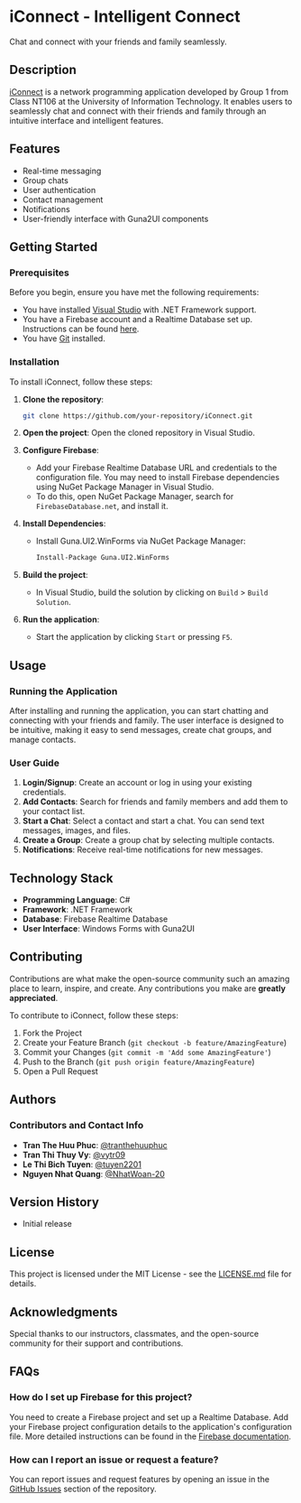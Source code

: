 # iConnect - Intelligent Connect

Chat and connect with your friends and family seamlessly.

## Description

[iConnect](https://www.taskade.com/d/6K8rPuB4FFmJ68n2?from=shared) is a network programming application developed by Group 1 from Class NT106 at the University of Information Technology. It enables users to seamlessly chat and connect with their friends and family through an intuitive interface and intelligent features.

## Features

- Real-time messaging
- Group chats
- User authentication
- Contact management
- Notifications
- User-friendly interface with Guna2UI components

## Getting Started

### Prerequisites

Before you begin, ensure you have met the following requirements:
- You have installed [Visual Studio](https://visualstudio.microsoft.com/) with .NET Framework support.
- You have a Firebase account and a Realtime Database set up. Instructions can be found [here](https://firebase.google.com/docs/database).
- You have [Git](https://git-scm.com/) installed.

### Installation

To install iConnect, follow these steps:

1. **Clone the repository**:
    ```bash
    git clone https://github.com/your-repository/iConnect.git
    ```

2. **Open the project**:
    Open the cloned repository in Visual Studio.

3. **Configure Firebase**:
    - Add your Firebase Realtime Database URL and credentials to the configuration file. You may need to install Firebase dependencies using NuGet Package Manager in Visual Studio.
    - To do this, open NuGet Package Manager, search for `FirebaseDatabase.net`, and install it.

4. **Install Dependencies**:
    - Install Guna.UI2.WinForms via NuGet Package Manager:
      ```bash
      Install-Package Guna.UI2.WinForms
      ```

5. **Build the project**:
    - In Visual Studio, build the solution by clicking on `Build` > `Build Solution`.

6. **Run the application**:
    - Start the application by clicking `Start` or pressing `F5`.

## Usage

### Running the Application

After installing and running the application, you can start chatting and connecting with your friends and family. The user interface is designed to be intuitive, making it easy to send messages, create chat groups, and manage contacts.

### User Guide

1. **Login/Signup**: Create an account or log in using your existing credentials.
2. **Add Contacts**: Search for friends and family members and add them to your contact list.
3. **Start a Chat**: Select a contact and start a chat. You can send text messages, images, and files.
4. **Create a Group**: Create a group chat by selecting multiple contacts.
5. **Notifications**: Receive real-time notifications for new messages.

## Technology Stack

- **Programming Language**: C#
- **Framework**: .NET Framework
- **Database**: Firebase Realtime Database
- **User Interface**: Windows Forms with Guna2UI

## Contributing

Contributions are what make the open-source community such an amazing place to learn, inspire, and create. Any contributions you make are **greatly appreciated**.

To contribute to iConnect, follow these steps:

1. Fork the Project
2. Create your Feature Branch (`git checkout -b feature/AmazingFeature`)
3. Commit your Changes (`git commit -m 'Add some AmazingFeature'`)
4. Push to the Branch (`git push origin feature/AmazingFeature`)
5. Open a Pull Request

## Authors

### Contributors and Contact Info

- **Tran The Huu Phuc**: [@tranthehuuphuc](https://github.com/tranthehuuphuc)
- **Tran Thi Thuy Vy**: [@vytr09](https://github.com/vytr09)
- **Le Thi Bich Tuyen**: [@tuyen2201](https://github.com/tuyen2201)
- **Nguyen Nhat Quang**: [@NhatWoan-20](https://github.com/NhatWoan-20)

## Version History

* Initial release

## License

This project is licensed under the MIT License - see the [LICENSE.md](LICENSE.md) file for details.

## Acknowledgments

Special thanks to our instructors, classmates, and the open-source community for their support and contributions.

## FAQs

### How do I set up Firebase for this project?

You need to create a Firebase project and set up a Realtime Database. Add your Firebase project configuration details to the application's configuration file. More detailed instructions can be found in the [Firebase documentation](https://firebase.google.com/docs/database).

### How can I report an issue or request a feature?

You can report issues and request features by opening an issue in the [GitHub Issues](https://github.com/Group1_NT106/issues) section of the repository.

